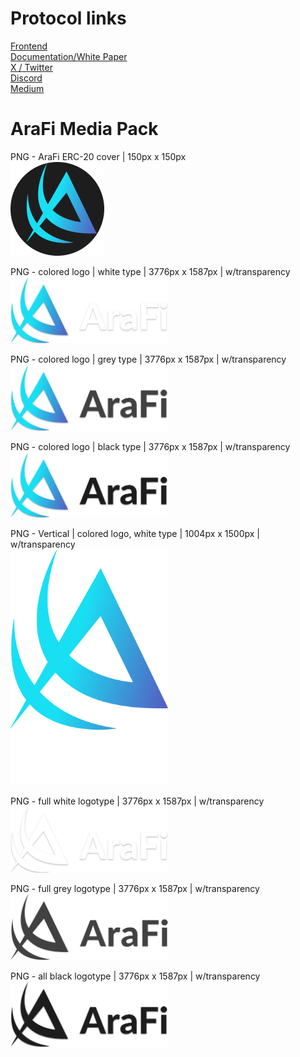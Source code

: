 # Protocol links

<a href="https://arafi.app" target="_blank">Frontend</a> <br />
<a href="https://docs.arafi.app" target="_blank">Documentation/White Paper</a> <br />
<a href="https://x.com/AraFiECO" target="_blank">X / Twitter</a> <br />
<a href="https://https://discord.gg/YTaVgNkCB8" target="_blank">Discord</a> <br /> 
<a href="https://ara-fi.medium.com" target="_blank">Medium</a> <br />

# AraFi Media Pack

PNG - AraFi ERC-20 cover | 150px x 150px <br />
<img src="https://github.com/AraFiEco/mediapack/blob/main/AraFi_tokenlogo_c150x150px.png">

PNG - colored logo | white type | 3776px x 1587px | w/transparency   <br />
<img src="https://github.com/AraFiEco/mediapack/blob/main/AraFi_C_W.png" width="50%">

PNG - colored logo | grey type | 3776px x 1587px | w/transparency <br />
<img src="https://github.com/AraFiEco/mediapack/blob/main/AraFi_C_G.png" width="50%">

PNG - colored logo | black type | 3776px x 1587px | w/transparency <br />
<img src="https://github.com/AraFiEco/mediapack/blob/main/AraFi_C_B.png" width="50%">

PNG - Vertical | colored logo, white type | 1004px x 1500px | w/transparency <br />
<img src="https://github.com/AraFiEco/mediapack/blob/main/AraFi_vertical_1.png" width="50%">

PNG - full white logotype | 3776px x 1587px | w/transparency <br />
<img src="https://github.com/AraFiEco/mediapack/blob/main/AraFi_W_W.png" width="50%">

 PNG - full grey logotype | 3776px x 1587px | w/transparency <br />
<img src="https://github.com/AraFiEco/mediapack/blob/main/AraFi dark grey.png" width="50%">

PNG - all black logotype | 3776px x 1587px | w/transparency <br />
<img src="https://github.com/AraFiEco/mediapack/blob/main/AraFi_B_B.png" width="50%">


